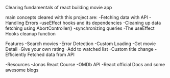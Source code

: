 Clearing fundamentals of react building movie app

main concepts cleared with this project are:
-Fetching data with API
-Handling Errors
-useEffect hooks and its dependencies
-Cleaning up data fetching using AbortController()
-synchronizing queries 
-The useEffect Hooks cleanup function


Features
-Search movies
-Error Detection
-Custom Loading
-Get movie Detail
-Give your own rating
-Add to watched list
-Custom title change
-Efficiently Fetched data from API


-Resources
-Jonas React Course
-OMDb API
-React official Docs and some awesome blogs
 




